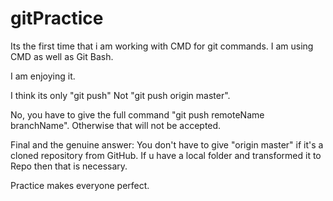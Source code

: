 # gitPractice

Its the first time that i am working with CMD for git commands.
I am using CMD as well as Git Bash.

I am enjoying it.

I think its only "git push" Not "git push origin master".

No, you have to give the full command "git push remoteName branchName".
Otherwise that will not be accepted.

Final and the genuine answer: You don't have to give "origin 
							  master" if it's a cloned repository from GitHub.
							   If u have a local folder and transformed it to Repo
							   then that is necessary.


Practice makes everyone perfect.